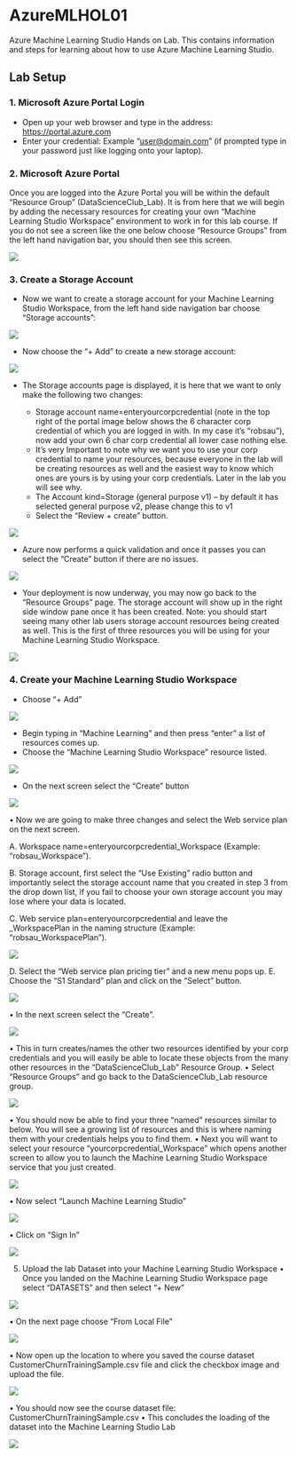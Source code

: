 # AzureMLHOL01
Azure Machine Learning Studio Hands on Lab. 
This contains information and steps for learning about how to use Azure Machine Learning Studio.

## Lab Setup
### 1.	Microsoft Azure Portal Login
* Open up your web browser and type in the address: https://portal.azure.com
* Enter your credential: Example “user@domain.com” (if prompted type in your password just like logging onto your laptop).

### 2.	Microsoft Azure Portal
Once you are logged into the Azure Portal you will be within the default “Resource Group” (DataScienceClub_Lab). It is from here that we will begin by adding the necessary resources for creating your own “Machine Learning Studio Workspace” environment to work in for this lab course. If you do not see a screen like the one below choose “Resource Groups” from the left hand navigation bar, you should then see this screen.


<img src=“https://github.com/joyjeet/AzureMLHOL01/blob/master/images/DataScienceClub2.png” width=“300” />
 

### 3.	Create a Storage Account
* Now we want to create a storage account for your Machine Learning Studio Workspace, from the left hand side navigation bar choose “Storage accounts”:

 <img src=“https://github.com/joyjeet/AzureMLHOL01/blob/master/images/DataScienceClub3.png” width=“300” />

* Now choose the “+ Add” to create a new storage account:

<img src=“https://github.com/joyjeet/AzureMLHOL01/blob/master/images/DataScienceClub3_1.png” width=“300” />

* The Storage accounts page is displayed, it is here that we want to only make the following two changes:

  *	Storage account name=enteryourcorpcredential (note in the top right of the portal image below shows the 6 character corp credential of which you are logged in with. In my case it’s “robsau”), now add your own 6 char corp credential all lower case nothing else. 
  *	It’s very Important to note why we want you to use your corp credential to name your resources, because everyone in the lab will be creating resources as well and the easiest way to know which ones are yours is by using your corp credentials. Later in the lab you will see why.
  *	The Account kind=Storage (general purpose v1) – by default it has selected general purpose v2, please change this to v1
  *	Select the “Review + create” button.


 <img src=“https://github.com/joyjeet/AzureMLHOL01/blob/master/images/DataScienceClub3_2.png” width=“300” /> 


* Azure now performs a quick validation and once it passes you can select the “Create” button if there are no issues.

 <img src=“https://github.com/joyjeet/AzureMLHOL01/blob/master/images/DataScienceClub3_4.png” width=“300” /> 


* Your deployment is now underway, you may now go back to the “Resource Groups” page. The storage account will show up in the right side window pane once it has been created. Note: you should start seeing many other lab users storage account resources being created as well. This is the first of three resources you will be using for your Machine Learning Studio Workspace.

<img src=“https://github.com/joyjeet/AzureMLHOL01/blob/master/images/DataScienceClub3_5.png” width=“300” />  

### 4.	Create your Machine Learning Studio Workspace
* Choose “+ Add”

<img src=“https://github.com/joyjeet/AzureMLHOL01/blob/master/images/DataScienceClub4.png” width=“300” /> 

* Begin typing in “Machine Learning” and then press “enter” a list of resources comes up.
* Choose the  “Machine Learning Studio Workspace” resource listed.

<img src=“https://github.com/joyjeet/AzureMLHOL01/blob/master/images/DataScienceClub4_1.png” width=“300” />  

* On the next screen select the “Create” button

<img src=“https://github.com/joyjeet/AzureMLHOL01/blob/master/images/DataScienceClub4_2.png” width=“300” /> 

•	Now we are going to make three changes and select the Web service plan on the next screen.

  A.	Workspace name=enteryourcorpcredential_Workspace (Example: “robsau_Workspace”).
  
  B.	Storage account, first select the “Use Existing” radio button and importantly select the storage account name that you created in step 3 from the drop down list, if you fail to choose your own storage account you may lose where your data is located.
  
  C.	Web service plan=enteryourcorpcredential and leave the _WorkspacePlan in the naming structure (Example: “robsau_WorkspacePlan”).

 <img src=“https://github.com/joyjeet/AzureMLHOL01/blob/master/images/DataScienceClub4_3.png” width=“300” />

D.	Select the “Web service plan pricing tier” and a new menu pops up.
E.	Choose the “S1 Standard” plan and click on the “Select” button.

<img src=“https://github.com/joyjeet/AzureMLHOL01/blob/master/images/DataScienceClub4_4.png” width=“300” /> 

•	In the next screen select the “Create”.

 <img src=“https://github.com/joyjeet/AzureMLHOL01/blob/master/images/DataScienceClub4_5.png” width=“300” />

•	This in turn creates/names the other two resources identified by your corp credentials and you will easily be able to locate these objects from the many other resources in the “DataScienceClub_Lab” Resource Group.
•	Select “Resource Groups” and go back to the DataScienceClub_Lab resource group.

<img src=“https://github.com/joyjeet/AzureMLHOL01/blob/master/images/DataScienceClub4_6.png” width=“300” /> 

•	You should now be able to find your three “named” resources similar to below. You will see a growing list of resources and this is where naming them with your credentials helps you to find them.
•	Next you will want to select your resource “yourcorpcredential_Workspace” which opens another screen to allow you to launch the Machine Learning Studio Workspace service that you just created.

<img src=“https://github.com/joyjeet/AzureMLHOL01/blob/master/images/DataScienceClub4_7.png” width=“300” /> 

•	Now select “Launch Machine Learning Studio”

<img src=“https://github.com/joyjeet/AzureMLHOL01/blob/master/images/DataScienceClub4_8.png” width=“300” /> 

•	Click on “Sign In”

<img src=“https://github.com/joyjeet/AzureMLHOL01/blob/master/images/DataScienceClub4_9.png” width=“300” /> 

5.	Upload the lab Dataset into your Machine Learning Studio Workspace
•	Once you landed on the Machine Learning Studio Workspace page select “DATASETS” and then select “+ New”

<img src=“https://github.com/joyjeet/AzureMLHOL01/blob/master/images/DataScienceClub5.png” width=“300” /> 

•	On the next page choose “From Local File”

 <img src=“https://github.com/joyjeet/AzureMLHOL01/blob/master/images/DataScienceClub5_1.png” width=“300” />

•	Now open up the location to where you saved the course dataset CustomerChurnTrainingSample.csv file and click the checkbox image and upload the file.

<img src=“https://github.com/joyjeet/AzureMLHOL01/blob/master/images/DataScienceClub5_2.png” width=“300” /> 

•	You should now see the course dataset file: CustomerChurnTrainingSample.csv
•	This concludes the loading of the dataset into the Machine Learning Studio Lab

<img src=“https://github.com/joyjeet/AzureMLHOL01/blob/master/images/DataScienceClub5_3.png” width=“300” />
